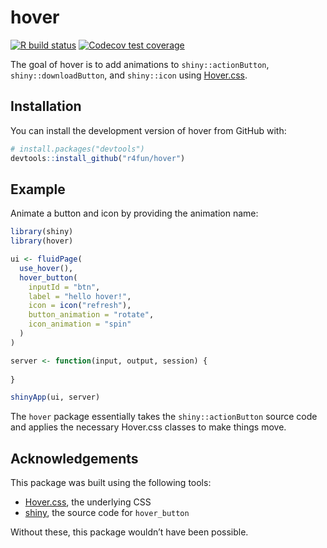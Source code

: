 
<!-- README.md is generated from README.Rmd. Please edit that file -->

# hover

<!-- badges: start -->

[![R build
status](https://github.com/tyluRp/hover/workflows/R-CMD-check/badge.svg)](https://github.com/tyluRp/hover/actions)
[![Codecov test
coverage](https://codecov.io/gh/tyluRp/hover/branch/master/graph/badge.svg)](https://codecov.io/gh/tyluRp/hover?branch=master)
<!-- badges: end -->

The goal of hover is to add animations to `shiny::actionButton`,
`shiny::downloadButton`, and `shiny::icon` using
[Hover.css](https://github.com/IanLunn/Hover).

## Installation

You can install the development version of hover from GitHub with:

``` r
# install.packages("devtools")
devtools::install_github("r4fun/hover")
```

## Example

Animate a button and icon by providing the animation name:

``` r
library(shiny)
library(hover)

ui <- fluidPage(
  use_hover(),
  hover_button(
    inputId = "btn",
    label = "hello hover!",
    icon = icon("refresh"), 
    button_animation = "rotate", 
    icon_animation = "spin"
  ) 
)

server <- function(input, output, session) {
  
}

shinyApp(ui, server)
```

The `hover` package essentially takes the `shiny::actionButton` source
code and applies the necessary Hover.css classes to make things move.

## Acknowledgements

This package was built using the following tools:

  - [Hover.css](https://github.com/IanLunn/Hover), the underlying CSS
  - [shiny](https://github.com/rstudio/shiny), the source code for
    `hover_button`

Without these, this package wouldn’t have been possible.
